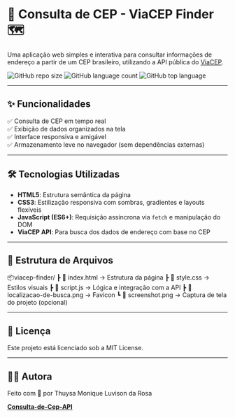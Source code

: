 # 📍 Consulta de CEP - ViaCEP Finder 🗺️

Uma aplicação web simples e interativa para consultar informações de endereço a partir de um CEP brasileiro, utilizando a API pública do [ViaCEP](https://viacep.com.br).

![GitHub repo size](https://img.shields.io/github/repo-size/SEU_USUARIO/viacep-finder)
![GitHub language count](https://img.shields.io/github/languages/count/SEU_USUARIO/viacep-finder)
![GitHub top language](https://img.shields.io/github/languages/top/SEU_USUARIO/viacep-finder)

---

## ✨ Funcionalidades

✅ Consulta de CEP em tempo real  
✅ Exibição de dados organizados na tela  
✅ Interface responsiva e amigável  
✅ Armazenamento leve no navegador (sem dependências externas)  

---

## 🛠️ Tecnologias Utilizadas

- **HTML5**: Estrutura semântica da página
- **CSS3**: Estilização responsiva com sombras, gradientes e layouts flexíveis
- **JavaScript (ES6+)**: Requisição assíncrona via `fetch` e manipulação do DOM
- **ViaCEP API**: Para busca dos dados de endereço com base no CEP
  
---

## 📁 Estrutura de Arquivos

📦viacep-finder/
 ┣ 📄 index.html        → Estrutura da página
 ┣ 📄 style.css         → Estilos visuais
 ┣ 📄 script.js         → Lógica e integração com a API
 ┣ 📄 localizacao-de-busca.png → Favicon
 ┗ 📄 screenshot.png    → Captura de tela do projeto (opcional)
 
---

## 📄 Licença
Este projeto está licenciado sob a MIT License.

---

## 👩‍💻 Autora

Feito com 💜 por Thuysa Monique Luvison da Rosa

**[Consulta-de-Cep-API](https://consulta-de-cep-api.vercel.app/)**
